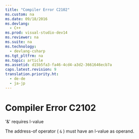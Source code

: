 ```yaml
---
title: "Compiler Error C2102"
ms.custom: na
ms.date: 09/18/2016
ms.devlang: 
  - C++
ms.prod: visual-studio-dev14
ms.reviewer: na
ms.suite: na
ms.technology: 
  - devlang-csharp
ms.tgt_pltfrm: na
ms.topic: article
ms.assetid: d15b5fa3-fa46-4cd4-a3d2-3661646ecb7a
caps.latest.revision: 9
translation.priority.ht: 
  - de-de
  - ja-jp
---
```

# Compiler Error C2102
'&' requires l-value  
  
 The address-of operator ( `&` ) must have an l-value as operand.